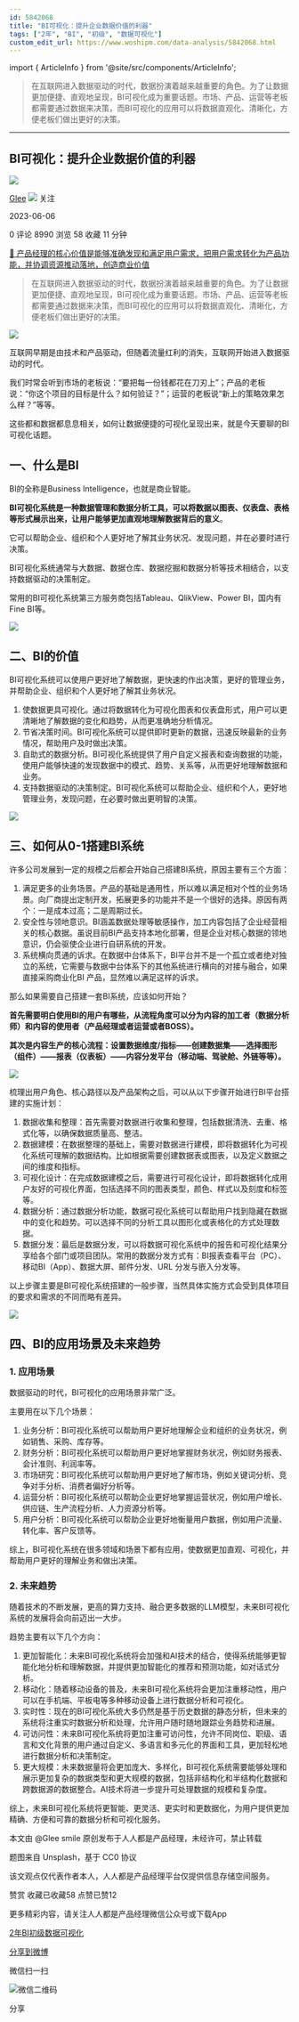```yaml
---
id: 5842068
title: "BI可视化：提升企业数据价值的利器"
tags: ["2年", "BI", "初级", "数据可视化"]
custom_edit_url: https://www.woshipm.com/data-analysis/5842068.html
---
```

import { ArticleInfo } from '@site/src/components/ArticleInfo';

<ArticleInfo
    author="Glee"
    authorLink="https://www.woshipm.com/u/842526"
    published="2023-06-06"
    views={8990}
    comments={0}
    collects={58}
/>

> 在互联网进入数据驱动的时代，数据扮演着越来越重要的角色。为了让数据更加便捷、直观地呈现，BI可视化成为重要话题。市场、产品、运营等老板都需要通过数据来决策，而BI可视化的应用可以将数据直观化、清晰化，方便老板们做出更好的决策。

---

## BI可视化：提升企业数据价值的利器

[![](https://static.woshipm.com/WX_U_201902_20190228192840_5579.jpg?imageView2/1/w/72/h/72/q/100)](https://www.woshipm.com/u/842526)

[Glee](https://www.woshipm.com/u/842526) ![](https://static.woshipm.com/tag/1101_1@2x.png) 关注

2023-06-06

0 评论 8990 浏览 58 收藏 11 分钟

[🔗 产品经理的核心价值是能够准确发现和满足用户需求，把用户需求转化为产品功能，并协调资源推动落地，创造商业价值](https://ke.qidianla.com/courses/90pm)

> 在互联网进入数据驱动的时代，数据扮演着越来越重要的角色。为了让数据更加便捷、直观地呈现，BI可视化成为重要话题。市场、产品、运营等老板都需要通过数据来决策，而BI可视化的应用可以将数据直观化、清晰化，方便老板们做出更好的决策。

![](https://image.woshipm.com/2023/04/14/59d168d2-da8e-11ed-b69c-00163e0b5ff3.jpg)

互联网早期是由技术和产品驱动，但随着流量红利的消失，互联网开始进入数据驱动的时代。

我们时常会听到市场的老板说：“要把每一份钱都花在刀刃上”；产品的老板说：“你这个项目的目标是什么？如何验证？”；运营的老板说“新上的策略效果怎么样？”等等。

这些都和数据都息息相关，如何让数据便捷的可视化呈现出来，就是今天要聊的BI可视化话题。

## 一、什么是BI

BI的全称是Business Intelligence，也就是商业智能。

**BI可视化系统是一种数据管理和数据分析工具，可以将数据以图表、仪表盘、表格等形式展示出来，让用户能够更加直观地理解数据背后的意义**。

它可以帮助企业、组织和个人更好地了解其业务状况、发现问题，并在必要时进行决策。

BI可视化系统通常与大数据、数据仓库、数据挖掘和数据分析等技术相结合，以支持数据驱动的决策制定。

常用的BI可视化系统第三方服务商包括Tableau、QlikView、Power BI，国内有Fine BI等。

![](https://image.woshipm.com/2023/06/06/f3bfb410-0434-11ee-b68f-00163e0b5ff3.png)

## 二、BI的价值

BI可视化系统可以使用户更好地了解数据，更快速的作出决策，更好的管理业务，并帮助企业、组织和个人更好地了解其业务状况。

1.  使数据更具可视化。通过将数据转化为可视化图表和仪表盘形式，用户可以更清晰地了解数据的变化和趋势，从而更准确地分析情况。
2.  节省决策时间。BI可视化系统可以提供即时更新的数据，迅速反映最新的业务情况，帮助用户及时做出决策。
3.  自助式的数据分析。BI可视化系统提供了用户自定义报表和查询数据的功能，使用户能够快速的发现数据中的模式、趋势、关系等，从而更好地理解数据和业务。
4.  支持数据驱动的决策制定。BI可视化系统可以帮助企业、组织和个人，更好地管理业务，发现问题，在必要时做出更明智的决策。

![](https://image.woshipm.com/2023/06/06/08bb1274-0435-11ee-8075-00163e0b5ff3.png)

## 三、如何从0-1搭建BI系统

许多公司发展到一定的规模之后都会开始自己搭建BI系统，原因主要有三个方面：

1.  满足更多的业务场景。产品的基础是通用性，所以难以满足相对个性的业务场景。向厂商提出定制开发，拓展更多的功能并不是一个很好的选择。原因有两个：一是成本过高；二是周期过长。
2.  安全性与领地意识。BI涵盖数据处理等敏感操作，加工内容包括了企业经营相关的核心数据。虽说目前BI产品支持本地化部署，但是企业对核心数据的领地意识，仍会驱使企业进行自研系统的开发。
3.  系统横向贯通的诉求。在数据中台体系下，BI平台并不是一个孤立或者绝对独立的系统，它需要与数据中台体系下的其他系统进行横向的对接与融合，如果直接采购商业化BI 产品，显然难以满足这样的诉求。

那么如果需要自己搭建一套BI系统，应该如何开始？

**首先需要明白使用BI的用户有哪些，从流程角度可以分为内容的加工者（数据分析师）和内容的使用者（产品经理或者运营或者BOSS）。**

**其次是内容生产的核心流程：设置数据维度/指标——创建数据集——选择图形（组件）——报表（仪表板）——内容分发平台（移动端、驾驶舱、外链等等）。**

![](https://image.woshipm.com/2023/06/06/ef5f598a-0433-11ee-bc38-00163e0b5ff3.png)

梳理出用户角色、核心路径以及产品架构之后，可以从以下步骤开始进行BI平台搭建的实施计划：

1.  数据收集和整理：首先需要对数据进行收集和整理，包括数据清洗、去重、格式化等，以确保数据质量高、整洁。
2.  数据建模：在数据整理的基础上，需要对数据进行建模，即将数据转化为可视化系统可理解的数据结构。比如根据需要创建数据表或图表，以及定义数据之间的维度和指标。
3.  可视化设计：在完成数据建模之后，需要进行可视化设计，即将数据转化成用户友好的可视化界面，包括选择不同的图表类型，颜色、样式以及刻度和标签等。
4.  数据分析：通过数据分析功能，数据可视化系统可以帮助用户找到隐藏在数据中的变化和趋势。可以选择不同的分析工具以图形化或表格化的方式处理数据。
5.  数据分发：最后是数据分发，可以将数据可视化系统中的报告和可视化结果分享给各个部门或项目团队。常用的数据分发方式有：BI报表查看平台（PC）、移动BI（App）、数据大屏、邮件分发、URL 分发与嵌入分发等。

以上步骤主要是BI可视化系统搭建的一般步骤，当然具体实施方式会受到具体项目的要求和需求的不同而略有差异。

![](https://image.woshipm.com/2023/06/06/0f7078a2-0435-11ee-a032-00163e0b5ff3.png)

## 四、BI的应用场景及未来趋势

### 1\. 应用场景

数据驱动的时代，BI可视化的应用场景非常广泛。

主要用在以下几个场景：

1.  业务分析：BI可视化系统可以帮助用户更好地理解企业和组织的业务状况，例如销售、采购、库存等。
2.  财务分析：BI可视化系统可以帮助用户更好地掌握财务状况，例如财务报表、会计准则、利润率等。
3.  市场研究：BI可视化系统可以帮助用户更好地了解市场，例如关键词分析、竞争对手分析、消费者偏好分析等。
4.  运营分析：BI可视化系统可以帮助企业更好地掌握运营状况，例如用户增长、供应链、生产流程分析、人力资源分析等。
5.  用户分析：BI可视化系统可以帮助企业更好地衡量用户数据，例如用户流量、转化率、客户反馈等。

综上，BI可视化系统在很多领域和场景下都有应用，使数据更加直观、可视化，并帮助用户更好的理解业务和做出决策。

### 2\. 未来趋势

随着技术的不断发展，更高的算力支持、融合更多数据的LLM模型，未来BI可视化系统的发展将会向前迈出一大步。

趋势主要有以下几个方向：

1.  更加智能化：未来BI可视化系统将会加强和AI技术的结合，使得系统能够更智能化地分析和理解数据，并提供更加智能化的推荐和预测功能，如对话式分析。
2.  移动化：随着移动设备的普及，未来BI可视化系统将会更加注重移动性，用户可以在手机端、平板电等多种移动设备上进行数据分析和可视化。
3.  实时性：现在的BI可视化系统大多仍然是基于历史数据的静态分析，但未来的系统将注重实时数据分析和处理，允许用户随时随地跟踪业务趋势和进展。
4.  可访问性：未来BI可视化系统将更加注重可访问性，允许不同岗位、职级、语言和文化背景的用户通过自定义、多语言和多元化的界面和工具，更加轻松地进行数据分析和决策制定。
5.  更大规模：未来数据量将会更加庞大、多样化，BI可视化系统需要能够处理和展示更加复杂的数据类型和更大规模的数据，包括非结构化和半结构化数据和跨数据源的数据整合。AI技术将进一步提升可处理数据的规模和复杂度。

综上，未来BI可视化系统将更智能、更灵活、更实时和更数据化，为用户提供更加精确、方便和可靠的数据分析和可视化服务。

本文由 @Glee smile 原创发布于人人都是产品经理，未经许可，禁止转载

题图来自 Unsplash，基于 CC0 协议

该文观点仅代表作者本人，人人都是产品经理平台仅提供信息存储空间服务。

赞赏 收藏已收藏58 点赞已赞12

更多精彩内容，请关注人人都是产品经理微信公众号或下载App

[2年](https://www.woshipm.com/tag/2%e5%b9%b4)[BI](https://www.woshipm.com/tag/bi)[初级](https://www.woshipm.com/tag/%e5%88%9d%e7%ba%a7)[数据可视化](https://www.woshipm.com/tag/%e6%95%b0%e6%8d%ae%e5%8f%af%e8%a7%86%e5%8c%96)

[分享到微博](https://service.weibo.com/share/share.php?appkey=2775287854&title=BI可视化：提升企业数据价值的利器&url=https://www.woshipm.com/data-analysis/5842068.html&pic=https://image.woshipm.com/2023/04/14/59d168d2-da8e-11ed-b69c-00163e0b5ff3.jpg)

微信扫一扫

![微信二维码](https://api.pwmqr.com/qrcode/create/?url=https://www.woshipm.com/data-analysis/5842068.html)

分享
